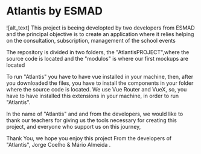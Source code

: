# Atlantis by ESMAD

![alt_text]
This project is beeing developted by two developers from ESMAD and the principal objective is to create an application where it relies helping on the consultation, subscription, management of the school events 

The repository is divided in two folders, the "AtlantisPROJECT",where the source code is located and the "modulos" is where our first mockups are located

To run "Atlantis" you have to have vue installed in your machine, then, after you downloaded the files, you have to install the components in your folder where the source code is located. We use Vue Router and VueX, so, you have to have installed this extensions in your machine, in order to run "Atlantis".

In the name of "Atlantis" and and from the developers, we would like to thank our teachers for giving us the tools necessary for creating this project, and everyone who support us on this journey, 

Thank You, we hope you enjoy this project
From the developers of "Atlantis", Jorge Coelho & Mário Almeida .
